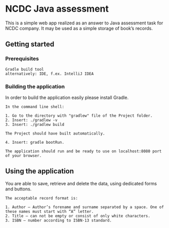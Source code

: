 # NCDC Java assessment

This is a simple web app realized as an answer to Java assessment task for NCDC company.
It may be used as a simple storage of book’s records.

## Getting started

### Prerequisites

```
Gradle build tool
alternatively: IDE, f.ex. IntelliJ IDEA
```

### Building the application

In order to build the application easily please install Gradle.

```
In the command line shell:

1. Go to the directory with "gradlew" file of the Project folder.
2. Insert: ./gradlew -v
3. Insert: ./gradlew build

The Project should have built automatically.

4. Insert: gradle bootRun. 

The application should run and be ready to use on localhost:8080 port of your browser.
```

## Using the application

You are able to save, retrieve and delete the data, using dedicated forms and buttons.

```
The acceptable record format is:

1. Author – Author’s forename and surname separated by a space. One of these names must start with “A” letter.
2. Title – can not be empty or consist of only white characters.
3. ISBN – number according to ISBN-13 standard.
```
